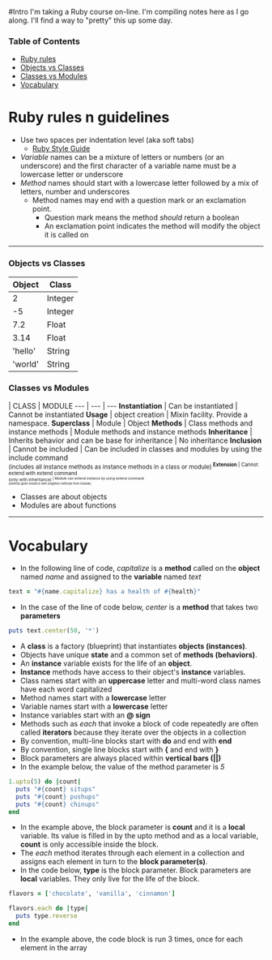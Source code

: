 #Intro
 I'm taking a Ruby course on-line.  I'm compiling notes here as I go along.  I'll find a way to "pretty" this up some day.

### Table of Contents
* [Ruby rules](#ruby-rules-n-guidelines)
* [Objects vs Classes](#objects-vs-classes)
* [Classes vs Modules](#classes-vs-modules)
* [Vocabulary](#vocabulary)

# Ruby rules n guidelines
* Use two spaces per indentation level (aka soft tabs)
    * [Ruby Style Guide](https://github.com/bbatsov/ruby-style-guide)
* _Variable_ names can be a mixture of letters or numbers (or an underscore) and the first character of a variable name 
must be a lowercase letter or underscore
* _Method_ names should start with a lowercase letter followed by a mix of letters, number and underscores    
  * Method names may end with a question mark or an exclamation point.    
     * Question mark means the method _should_ return a boolean       
     * An exclamation point indicates the method will modify the object it is called on

---
### Objects vs Classes
Object  | Class
 ---    |  ---
 2      | Integer
 -5     | Integer
 7.2    | Float
 3.14   | Float
 'hello'| String
 'world'| String


### Classes vs Modules
 | CLASS | MODULE 
 --- | --- | ---
 **Instantiation** | Can be instantiated | Cannot be instantiated
 **Usage** | object creation | Mixin facility. Provide a namespace.
 **Superclass** | Module | Object
 **Methods** | Class methods and instance methods | Module methods and instance methods
 **Inheritance** | Inherits behavior and can be base for inheritance | No inheritance
 **Inclusion** | Cannot be included | Can be included in classes and modules by using the include command <br/> <sup>\(includes all instance methods as instance methods in a class or module\)<sup>
 **Extension** | Cannot extend with extend command <br/> <sup>\(only with inheritance\)<sup> | Module can extend instance by using extend command <br/> <sup>\(extends given instance with singleton methods from module\)<sup>

* Classes are about objects
* Modules are about functions

---
# Vocabulary
* In the following line of code, _capitalize_ is a **method** called on the **object** named _name_ and assigned to
the **variable** named _text_    
```ruby 
text = "#{name.capitalize} has a health of #{health}"
```
* In the case of the line of code below, _center_ is a **method** that takes two **parameters**    
```ruby 
puts text.center(50, '*')
```
* A **class** is a factory (blueprint) that instantiates **objects (instances)**. 
* Objects have unique **state** and a common set of **methods (behaviors)**.
* An **instance** variable exists for the life of an **object**.
* **Instance** methods have access to their object's **instance** variables.
* Class names start with an **uppercase** letter and multi-word class names have each word capitalized 
* Method names start with a **lowercase** letter    
* Variable names start with a **lowercase** letter    
* Instance variables start with an **@ sign**
* Methods such as _each_ that invoke a block of code repeatedly are often called **iterators** because they iterate over the objects in a collection
* By convention, multi-line blocks start with **do** and end with **end**
* By convention, single line blocks start with **{** and end with **}**
* Block parameters are always placed within **vertical bars (||)**
* In the example below, the value of the method parameter is *5*
```ruby
1.upto(5) do |count|
  puts "#{count} situps"
  puts "#{count} pushups"
  puts "#{count} chinups"
end
```
* In the example above, the block parameter is **count** and it is a **local** variable. Its value is filled in by the upto method and as a local variable, **count** is only accessible inside the block.
* The _each_ method iterates through each element in a collection and assigns each element in turn to the **block parameter(s)**.
* In the code below, **type** is the block parameter. Block parameters are **local** variables. They only live for the life of the block.
```ruby
flavors = ['chocolate', 'vanilla', 'cinnamon']

flavors.each do |type|
  puts type.reverse
end
```
* In the example above, the code block is run 3 times, once for each element in the array
